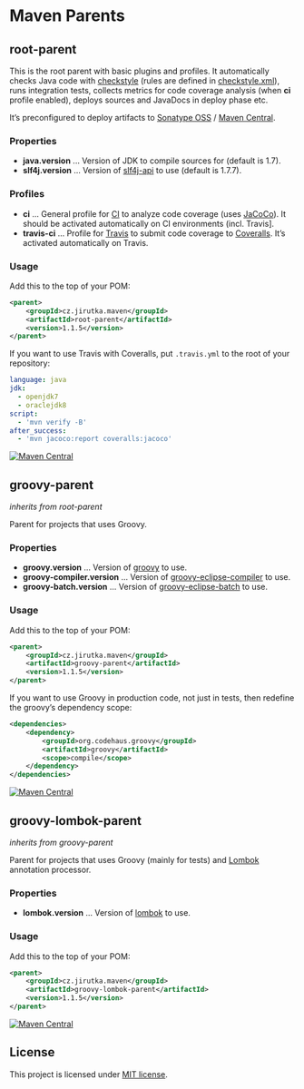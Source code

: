 Maven Parents
=============

root-parent
-----------

This is the root parent with basic plugins and profiles. It automatically checks Java code with [checkstyle] \(rules
are defined in [checkstyle.xml]), runs integration tests, collects metrics for code coverage analysis (when **ci**
profile enabled), deploys sources and JavaDocs in deploy phase etc.

It’s preconfigured to deploy artifacts to [Sonatype OSS] / [Maven Central].

### Properties

*  **java.version** ... Version of JDK to compile sources for (default is 1.7).
*  **slf4j.version** ... Version of [slf4j-api] to use (default is 1.7.7).

### Profiles

*  **ci** ... General profile for [CI] to analyze code coverage (uses [JaCoCo]). It should be activated automatically
   on CI environments (incl. Travis].
*  **travis-ci** ... Profile for [Travis] to submit code coverage to [Coveralls]. It’s activated automatically on Travis.

### Usage

Add this to the top of your POM:

```xml
<parent>
    <groupId>cz.jirutka.maven</groupId>
    <artifactId>root-parent</artifactId>
    <version>1.1.5</version>
</parent>
```

If you want to use Travis with Coveralls, put `.travis.yml` to the root of your repository:

```yml
language: java
jdk:
  - openjdk7
  - oraclejdk8
script:
  - 'mvn verify -B'
after_success:
  - 'mvn jacoco:report coveralls:jacoco'
```

[![Maven Central](https://maven-badges.herokuapp.com/maven-central/cz.jirutka.maven/root-parent/badge.svg)](https://maven-badges.herokuapp.com/maven-central/cz.jirutka.maven/root-parent)


groovy-parent
-------------
_inherits from root-parent_

Parent for projects that uses Groovy.

### Properties

*  **groovy.version** ... Version of [groovy] to use.
*  **groovy-compiler.version** ... Version of [groovy-eclipse-compiler] to use.
*  **groovy-batch.version** ... Version of [groovy-eclipse-batch] to use.

### Usage

Add this to the top of your POM:

```xml
<parent>
    <groupId>cz.jirutka.maven</groupId>
    <artifactId>groovy-parent</artifactId>
    <version>1.1.5</version>
</parent>
```

If you want to use Groovy in production code, not just in tests, then redefine the groovy’s dependency scope:

```xml
<dependencies>
    <dependency>
        <groupId>org.codehaus.groovy</groupId>
        <artifactId>groovy</artifactId>
        <scope>compile</scope>
    </dependency>
</dependencies>
```

[![Maven Central](https://maven-badges.herokuapp.com/maven-central/cz.jirutka.maven/groovy-parent/badge.svg)](https://maven-badges.herokuapp.com/maven-central/cz.jirutka.maven/groovy-parent)


groovy-lombok-parent
--------------------
_inherits from groovy-parent_

Parent for projects that uses Groovy (mainly for tests) and [Lombok] annotation processor.

### Properties

*  **lombok.version** ... Version of [lombok] to use.

### Usage

Add this to the top of your POM:

```xml
<parent>
    <groupId>cz.jirutka.maven</groupId>
    <artifactId>groovy-lombok-parent</artifactId>
    <version>1.1.5</version>
</parent>
```

[![Maven Central](https://maven-badges.herokuapp.com/maven-central/cz.jirutka.maven/groovy-lombok-parent/badge.svg)](https://maven-badges.herokuapp.com/maven-central/cz.jirutka.maven/groovy-lombok-parent)


License
-------

This project is licensed under [MIT license](http://opensource.org/licenses/MIT).


<!-- Links -->

[checkstyle]: http://checkstyle.sourceforge.net/
[CI]: http://en.wikipedia.org/wiki/Continuous_integration
[Coveralls]: https://coveralls.io/
[JaCoCo]: http://www.eclemma.org/jacoco/
[Maven Central]: http://search.maven.org/
[Lombok]: http://projectlombok.org/
[Sonatype OSS]: https://docs.sonatype.org/display/Repository/Sonatype+OSS+Maven+Repository+Usage+Guide
[Travis]: https://travis-ci.org/

[checkstyle.xml]: /codequality-resources/src/main/resources/cz/cvut/fit/maven/codequality/checkstyle.xml

[groovy]: http://search.maven.org/#search|gav|1|g%3A%22org.codehaus.groovy%22%20AND%20a%3A%22groovy%22
[groovy-eclipse-batch]: http://search.maven.org/#search|gav|1|g%3A%22org.codehaus.groovy%22%20AND%20a%3A%22groovy-eclipse-batch%22
[groovy-eclipse-compiler]: http://search.maven.org/#search|gav|1|g%3A%22org.codehaus.groovy%22%20AND%20a%3A%22groovy-eclipse-compiler%22
[lombok]: http://search.maven.org/#search|gav|1|g%3A%22org.projectlombok%22%20AND%20a%3A%22lombok%22
[slf4j-api]: http://search.maven.org/#search|gav|1|g%3A%22org.slf4j%22%20AND%20a%3A%22slf4j-api%22
